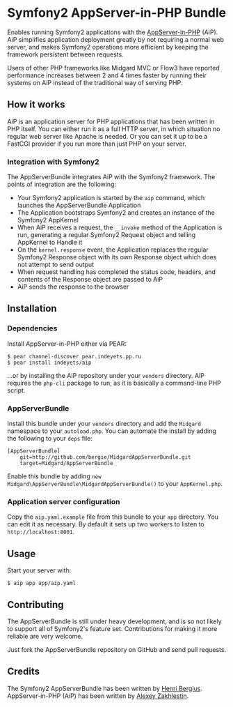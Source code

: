 # Symfony2 AppServer-in-PHP Bundle

Enables running Symfony2 applications with the [AppServer-in-PHP](https://github.com/indeyets/appserver-in-php) (AiP). AiP simplifies application deployment greatly by not requiring a normal web server, and makes Symfony2 operations more efficient by keeping the framework persistent between requests.

Users of other PHP frameworks like Midgard MVC or Flow3 have reported performance increases between 2 and 4 times faster by running their systems on AiP instead of the traditional way of serving PHP.

## How it works

AiP is an application server for PHP applications that has been written in PHP itself. You can either run it as a full HTTP server, in which situation no regular web server like Apache is needed. Or you can set it up to be a FastCGI provider if you run more than just PHP on your server.

### Integration with Symfony2

The AppServerBundle integrates AiP with the Symfony2 framework. The points of integration are the following:

* Your Symfony2 application is started by the `aip` command, which launches the AppServerBundle Application
* The Application bootstraps Symfony2 and creates an instance of the Symfony2 AppKernel
* When AiP receives a request, the `__invoke` method of the Application is run, generating a regular Symfony2 Request object and telling AppKernel to Handle it
* On the `kernel.response` event, the Application replaces the regular Symfony2 Response object with its own Response object which does not attempt to send output
* When request handling has completed the status code, headers, and contents of the Response object are passed to AiP
* AiP sends the response to the browser

## Installation

### Dependencies

Install AppServer-in-PHP either via PEAR:

    $ pear channel-discover pear.indeyets.pp.ru
    $ pear install indeyets/aip

...or by installing the AiP repository under your `vendors` directory. AiP requires the `php-cli` package to run, as it is basically a command-line PHP script.

### AppServerBundle

Install this bundle under your `vendors` directory and add the `Midgard` namespace to your `autoload.php`. You can automate the install by adding the following to your `deps` file:

    [AppServerBundle]
        git=http://github.com/bergie/MidgardAppServerBundle.git
        target=Midgard/AppServerBundle

Enable this bundle by adding `new Midgard\AppServerBundle\MidgardAppServerBundle()` to your `AppKernel.php`.

### Application server configuration

Copy the `aip.yaml.example` file from this bundle to your `app` directory. You can edit it as necessary. By default it sets up two workers to listen to `http://localhost:8001`.

## Usage

Start your server with:

    $ aip app app/aip.yaml

## Contributing

The AppServerBundle is still under heavy development, and is so not likely to support all of Symfony2's feature set. Contributions for making it more reliable are very welcome.

Just fork the AppServerBundle repository on GitHub and send pull requests.

## Credits

The Symfony2 AppServerBundle has been written by [Henri Bergius](http://bergie.iki.fi/). AppServer-in-PHP (AiP) has been written by [Alexey Zakhlestin](https://github.com/indeyets).
